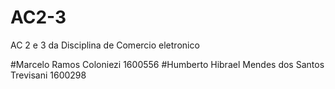 # AC2-3
AC 2 e 3 da Disciplina de Comercio eletronico


#Marcelo Ramos Coloniezi 1600556
#Humberto Hibrael Mendes dos Santos Trevisani 1600298
